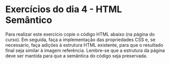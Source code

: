 # Exercícios do dia 4 - HTML Semântico

Para realizar este exercício copie o código HTML abaixo (na página do curso). Em seguida, faça a implementação das propriedades CSS e, se necessário, faça adições à estrutura HTML existente, para que o resultado final seja similar à imagem referência.
Lembre-se que a estrutura da página deve ser mantida para que a semântica do código seja preservada.